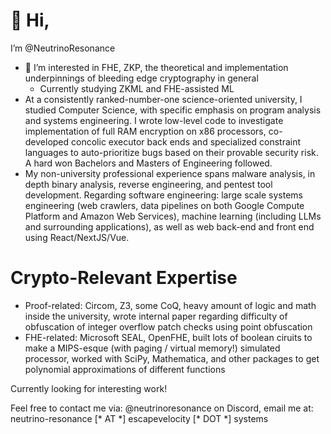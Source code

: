 # 👋 Hi,
I’m @NeutrinoResonance


- 👀 I’m interested in FHE, ZKP, the theoretical and implementation underpinnings of bleeding edge cryptography in general
  - Currently studying ZKML and FHE-assisted ML
- At a consistently ranked-number-one science-oriented university, I studied Computer Science, with specific emphasis on program analysis and systems engineering. I wrote low-level code to investigate implementation of full RAM encryption on x86 processors, co-developed concolic executor back ends and specialized constraint languages to auto-prioritize bugs based on their provable security risk. A hard won Bachelors and Masters of Engineering followed.
- My non-university professional experience spans malware analysis, in depth binary analysis, reverse engineering, and pentest tool development. Regarding software engineering: large scale systems engineering (web crawlers, data pipelines on both Google Compute Platform and Amazon Web Services), machine learning (including LLMs and surrounding applications), as well as web back-end and front end using React/NextJS/Vue.

# Crypto-Relevant Expertise
- Proof-related: Circom, Z3, some CoQ, heavy amount of logic and math inside the university, wrote internal paper regarding difficulty of obfuscation of integer overflow patch checks using point obfuscation
- FHE-related: Microsoft SEAL, OpenFHE, built lots of boolean ciruits to make a MIPS-esque (with paging / virtual memory!) simulated processor, worked with SciPy, Mathematica, and other packages to get polynomial approximations of different functions


Currently looking for interesting work!

Feel free to contact me via: @neutrinoresonance on Discord, email me at:  neutrino-resonance \[\* AT \*\] escapevelocity \[\* DOT \*\] systems
